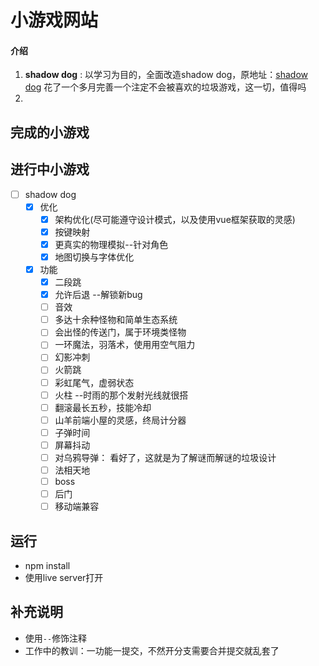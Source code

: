 # 小游戏网站
#### 介绍
1. **shadow dog** : 以学习为目的，全面改造shadow dog，原地址：[shadow dog](https://www.youtube.com/c/Frankslaboratory)
   花了一个多月完善一个注定不会被喜欢的垃圾游戏，这一切，值得吗
2. 

## 完成的小游戏


## 进行中小游戏
- [ ] shadow dog
  - [x] 优化
    - [x] 架构优化(尽可能遵守设计模式，以及使用vue框架获取的灵感)
    - [x] 按键映射
    - [x] 更真实的物理模拟--针对角色
    - [x] 地图切换与字体优化
  - [x] 功能
    - [x] 二段跳
    - [x] 允许后退 --解锁新bug
    - [ ] 音效
    - [ ] 多达十余种怪物和简单生态系统
    - [ ] 会出怪的传送门，属于环境类怪物
    - [ ] 一环魔法，羽落术，使用用空气阻力
    - [ ] 幻影冲刺
    - [ ] 火箭跳
    - [ ] 彩虹尾气，虚弱状态
    - [ ] 火柱 --时雨的那个发射光线就很搭
    - [ ] 翻滚最长五秒，技能冷却
    - [ ] 山羊前端小屋的灵感，终局计分器
    - [ ] 子弹时间
    - [ ] 屏幕抖动
    - [ ] 对乌鸦导弹： 看好了，这就是为了解谜而解谜的垃圾设计  
    - [ ] 法相天地
    - [ ] boss
    - [ ] 后门
    - [ ] 移动端兼容

## 运行
+ npm install
+ 使用live server打开

## 补充说明
+ 使用`--`修饰注释
+ 工作中的教训：一功能一提交，不然开分支需要合并提交就乱套了
